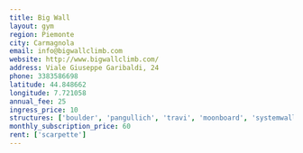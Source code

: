 ```yaml
---
title: Big Wall
layout: gym
region: Piemonte
city: Carmagnola
email: info@bigwallclimb.com
website: http://www.bigwallclimb.com/
address: Viale Giuseppe Garibaldi, 24
phone: 3383586698
latitude: 44.848662
longitude: 7.721058
annual_fee: 25
ingress_price: 10
structures: ['boulder', 'pangullich', 'travi', 'moonboard', 'systemwall', 'salapesi']
monthly_subscription_price: 60
rent: ['scarpette']
---
```



